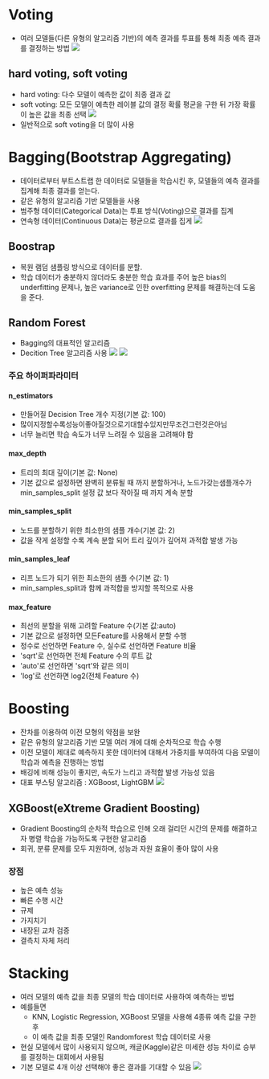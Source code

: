 # Voting
- 여러 모델들(다른 유형의 알고리즘 기반)의 예측 결과를 투표를 통해 최종 예측 결과를 결정하는 방법
![](https://i.imgur.com/VinYlyK.png)

## hard voting, soft voting
- hard voting: 다수 모델이 예측한 값이 최종 결과 값
- soft voting: 모든 모델이 예측한 레이블 값의 결정 확률 평균을 구한 뒤 가장 확률이 높은 값을 최종 선택
![](https://i.imgur.com/FQeU83i.png)
- 일반적으로 soft voting을 더 많이 사용
# Bagging(Bootstrap Aggregating)

- 데이터로부터 부트스트랩 한 데이터로 모델들을 학습시킨 후, 모델들의 예측 결과를 집계해 최종 결과를 얻는다.
- 같은 유형의 알고리즘 기반 모델들을 사용
- 범주형 데이터(Categorical Data)는 투표 방식(Voting)으로 결과를 집계
- 연속형 데이터(Continuous Data)는 평균으로 결과를 집게
![](https://i.imgur.com/HOvy4st.png)

## Boostrap
- 복원 램덤 샘플링 방식으로 데이터를 분할.
- 학습 데이터가 충분하지 않더라도 충분한 학습 효과를 주어 높은 bias의 underfitting 문제나, 높은 variance로 인한 overfitting 문제를 해결하는데 도움을 준다.

## Random Forest
- Bagging의 대표적인 알고리즘
- Decition Tree 알고리즘 사용
![](https://i.imgur.com/DlIFGUW.png)
![](https://i.imgur.com/JsBkzou.png)
### 주요 하이퍼파라미터
#### n_estimators
- 만들어질 Decision Tree 개수 지정(기본 값: 100)
- 많이지정할수록성능이좋아질것으로기대할수있지만무조건그런것은아님
- 너무 늘리면 학습 속도가 너무 느려질 수 있음을 고려해야 함
#### max_depth
- 트리의 최대 깊이(기본 값: None)
- 기본 값으로 설정하면 완벽히 분류될 때 까지 분할하거나, 노드가갖는샘플개수가min_samples_split 설정 값 보다 작아질 때 까지 계속 분할
#### min_samples_split
- 노드를 분할하기 위한 최소한의 샘플 개수(기본 값: 2)
- 값을 작게 설정할 수록 계속 분할 되어 트리 깊이가 깊어져 과적합 발생 가능
#### min_samples_leaf
- 리프 노드가 되기 위한 최소한의 샘플 수(기본 값: 1)
- min_samples_split과 함께 과적합을 방지할 목적으로 사용
#### max_feature
- 최선의 분할을 위해 고려할 Feature 수(기본 값:auto)
- 기본 값으로 설정하면 모든Feature를 사용해서 분할 수행
- 정수로 선언하면 Feature 수, 실수로 선언하면 Feature 비율
- 'sqrt'로 선언하면 전체 Feature 수의 루트 값
- 'auto'로 선언하면 'sqrt'와 같은 의미
- 'log'로 선언하면 log2(전체 Feature 수)
# Boosting
- 잔차를 이용하여 이전 모형의 약점을 보완
- 같은 유형의 알고리즘 기반 모델 여러 개에 대해 순차적으로 학습 수행
- 이전 모델이 제대로 예측하지 못한 데이터에 대해서 가중치를 부여하여 다음 모델이 학습과 예측을 진행하는 방법
- 배깅에 비해 성능이 좋지만, 속도가 느리고 과적합 발생 가능성 있음
- 대표 부스팅 알고리즘 : XGBoost, LightGBM
![](https://i.imgur.com/9fna0ry.png)

## XGBoost(eXtreme Gradient Boosting)
- Gradient Boosting의 순차적 학습으로 인해 오래 걸리던 시간의 문제를 해결하고자 병렬 학습을 가능하도록 구현한 알고리즘
- 회귀, 분류 문제를 모두 지원하며, 성능과 자원 효율이 좋아 많이 사용
### 장점
- 높은 예측 성능
- 빠른 수행 시간
- 규제
- 가지치기
- 내장된 교차 검증
- 결측치 자체 처리

# Stacking
- 여러 모델의 예측 값을 최종 모델의 학습 데이터로 사용하여 예측하는 방법
- 예를들면
	- KNN, Logistic Regression, XGBoost 모델을 사용해 4종류 예측 값을 구한 후
	- 이 예측 값을 최종 모델인 Randomforest 학습 데이터로 사용 
- 현실 모델에서 많이 사용되지 않으며, 캐글(Kaggle)같은 미세한 성능 차이로 승부를 결정하는 대회에서 사용됨
- 기본 모델로 4개 이상 선택해야 좋은 결과를 기대할 수 있음
![](https://i.imgur.com/D30O8cU.png)

